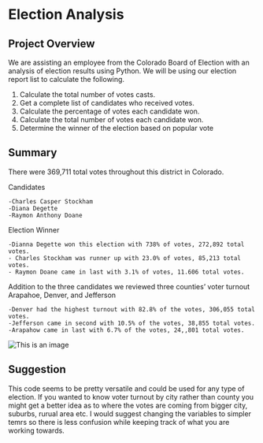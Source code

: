 # Election Analysis


## Project Overview

We are assisting an employee from the Colorado Board of Election with an analysis of election results
using Python. We will be using our election report list to calculate the following.

1.	Calculate the total number of votes casts.
2.	Get a complete list of candidates who received votes.
3.	Calculate the percentage of votes each candidate won.
4.	Calculate the total number of votes each candidate won.
5.	Determine the winner of the election based on popular vote


## Summary

There were 369,711 total votes throughout this district in Colorado. 

Candidates

    -Charles Casper Stockham
    -Diana Degette
    -Raymon Anthony Doane

Election Winner

    -Dianna Degette won this election with 738% of votes, 272,892 total votes.
    - Charles Stockham was runner up with 23.0% of votes, 85,213 total votes.
    - Raymon Doane came in last with 3.1% of votes, 11.606 total votes.

Addition to the three candidates we reviewed three counties’ voter turnout Arapahoe, Denver, and Jefferson

    -Denver had the highest turnout with 82.8% of the votes, 306,055 total votes.
    -Jefferson came in second with 10.5% of the votes, 38,855 total votes.
    -Arapahow came in last with 6.7% of the votes, 24,,801 total votes.


![This is an image](https://raw.githubusercontent.com/BrenyaSkaggs/Election_Analysis/main/Resources/Candidate%20-%20County%20Turnout.png)  


## Suggestion

This code seems to be pretty versatile and could be used for any type of election. If you wanted to know voter turnout by city rather than county 
you might get a better idea as to where the votes are coming from bigger city, suburbs, rurual area etc.
I would suggest changing the variables to simpler temrs so there is less confusion while keeping track of what you are working towards. 
